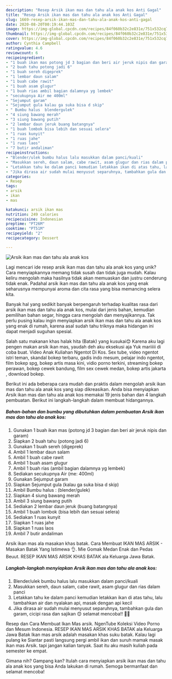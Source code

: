 ```yaml
---
description: "Resep Arsik ikan mas dan tahu ala anak kos Anti Gagal"
title: "Resep Arsik ikan mas dan tahu ala anak kos Anti Gagal"
slug: 1669-resep-arsik-ikan-mas-dan-tahu-ala-anak-kos-anti-gagal
date: 2020-08-20T00:19:44.103Z
image: https://img-global.cpcdn.com/recipes/84f060b32c2e831e/751x532cq70/arsik-ikan-mas-dan-tahu-ala-anak-kos-foto-resep-utama.jpg
thumbnail: https://img-global.cpcdn.com/recipes/84f060b32c2e831e/751x532cq70/arsik-ikan-mas-dan-tahu-ala-anak-kos-foto-resep-utama.jpg
cover: https://img-global.cpcdn.com/recipes/84f060b32c2e831e/751x532cq70/arsik-ikan-mas-dan-tahu-ala-anak-kos-foto-resep-utama.jpg
author: Cynthia Campbell
ratingvalue: 4.6
reviewcount: 6
recipeingredient:
- "1 buah ikan mas potong jd 3 bagian dan beri air jeruk nipis dan garam"
- "2 buah tahu potong jadi 6"
- "1 buah sereh digeprek"
- "1 lembar daun salam"
- "1 buah cabe rawit"
- "1 buah asam glugur"
- "1 buah rias ambil bagian dalamnya yg lembek"
- "secukupnya Air me 400ml"
- "Sejumput garam"
- "Sejumput gula kalau ga suka bisa d skip"
- " Bumbu halus  blendergulek"
- "4 siung bawang merah"
- "3 siung bawang putih"
- "2 lembar daun jeruk buang batangnya"
- "1 buah lombok bisa lebih dan sesuai selera"
- "1 ruas kunyit"
- "1 ruas jahe"
- "1 ruas laos"
- "7 butir andaliman"
recipeinstructions:
- "Blender/ulek bumbu halus lalu masukkan dalam panci/kuali"
- "Masukkan sereh, daun salam, cabe rawit, asam glugur dan rias dalam panci"
- "Letakkan tahu ke dalam panci kemudian letakkan ikan di atas tahu, lalu tambahkan air dan nyalakan api, masak dengan api kecil"
- "Jika dirasa air sudah mulai menyusut separuhnya, tambahkan gula dan garam, cicipi rasa dan sajikan 😊 selamat mencoba!! 💪🏻"
categories:
- Resep
tags:
- arsik
- ikan
- mas

katakunci: arsik ikan mas 
nutrition: 249 calories
recipecuisine: Indonesian
preptime: "PT26M"
cooktime: "PT51M"
recipeyield: "2"
recipecategory: Dessert

---
```



![Arsik ikan mas dan tahu ala anak kos](https://img-global.cpcdn.com/recipes/84f060b32c2e831e/751x532cq70/arsik-ikan-mas-dan-tahu-ala-anak-kos-foto-resep-utama.jpg)

Lagi mencari ide resep arsik ikan mas dan tahu ala anak kos yang unik? Cara menyiapkannya memang tidak susah dan tidak juga mudah. Kalau keliru mengolah maka hasilnya tidak akan memuaskan dan justru cenderung tidak enak. Padahal arsik ikan mas dan tahu ala anak kos yang enak seharusnya mempunyai aroma dan cita rasa yang bisa memancing selera kita.

Banyak hal yang sedikit banyak berpengaruh terhadap kualitas rasa dari arsik ikan mas dan tahu ala anak kos, mulai dari jenis bahan, kemudian pemilihan bahan segar, hingga cara mengolah dan menyajikannya. Tak perlu pusing kalau ingin menyiapkan arsik ikan mas dan tahu ala anak kos yang enak di rumah, karena asal sudah tahu triknya maka hidangan ini dapat menjadi suguhan spesial.

Salah satu makanan khas halak hita (Batak) yang kusukai😊 Karena aku lagi pengen makan arsik ikan mas, yaudah deh aku eksekusi aja Yuk mariiiii di coba buat. Video Anak Kuliahan Ngentot Di Kos. Sex tube, video ngentot istri teman, skandal bokep terbaru, gadis indo mesum, pelajar indo ngentot, film bokep spg, bokep artis masa kini, vidio porno terkini, streaming bokep perawan, bokep cewek bandung, film sex cewek medan, bokep artis jakarta , download bokep.


Berikut ini ada beberapa cara mudah dan praktis dalam mengolah arsik ikan mas dan tahu ala anak kos yang siap dikreasikan. Anda bisa menyiapkan Arsik ikan mas dan tahu ala anak kos memakai 19 jenis bahan dan 4 langkah pembuatan. Berikut ini langkah-langkah dalam membuat hidangannya.

<!--inarticleads1-->

##### Bahan-bahan dan bumbu yang dibutuhkan dalam pembuatan Arsik ikan mas dan tahu ala anak kos:

1. Gunakan 1 buah ikan mas (potong jd 3 bagian dan beri air jeruk nipis dan garam)
1. Siapkan 2 buah tahu (potong jadi 6)
1. Gunakan 1 buah sereh (digeprek)
1. Ambil 1 lembar daun salam
1. Ambil 1 buah cabe rawit
1. Ambil 1 buah asam glugur
1. Ambil 1 buah rias (ambil bagian dalamnya yg lembek)
1. Sediakan secukupnya Air (me: 400ml)
1. Gunakan Sejumput garam
1. Siapkan Sejumput gula (kalau ga suka bisa d skip)
1. Ambil  Bumbu halus : (blender/gulek)
1. Siapkan 4 siung bawang merah
1. Ambil 3 siung bawang putih
1. Sediakan 2 lembar daun jeruk (buang batangnya)
1. Ambil 1 buah lombok (bisa lebih dan sesuai selera)
1. Sediakan 1 ruas kunyit
1. Siapkan 1 ruas jahe
1. Siapkan 1 ruas laos
1. Ambil 7 butir andaliman


Arsik ikan mas ala masakan khas batak. Cara Membuat IKAN MAS ARSIK - Masakan Batak Yang Istimewa 👌. Mie Gomak Medan Enak dan Pedas Beuut. RESEP IKAN MAS ARSIK KHAS BATAK ala Keluarga Jawa Batak. 

<!--inarticleads2-->

##### Langkah-langkah menyiapkan Arsik ikan mas dan tahu ala anak kos:

1. Blender/ulek bumbu halus lalu masukkan dalam panci/kuali
1. Masukkan sereh, daun salam, cabe rawit, asam glugur dan rias dalam panci
1. Letakkan tahu ke dalam panci kemudian letakkan ikan di atas tahu, lalu tambahkan air dan nyalakan api, masak dengan api kecil
1. Jika dirasa air sudah mulai menyusut separuhnya, tambahkan gula dan garam, cicipi rasa dan sajikan 😊 selamat mencoba!! 💪🏻


Resep dan Cara Membuat Ikan Mas arsik. NgenTube Koleksi Video Porno dan Mesum Indonesia. RESEP IKAN MAS ARSIK KHAS BATAK ala Keluarga Jawa Batak Ikan mas arsik adalah masakan khas suku batak. Kalau lagi pulang ke Siantar pasti langsung pergi ambil ikan dan suruh mamak masak ikan mas Arsik. tapi jangan kalian tanyak. Saat itu aku masih kuliah pada semester ke empat. 

Gimana nih? Gampang kan? Itulah cara menyiapkan arsik ikan mas dan tahu ala anak kos yang bisa Anda lakukan di rumah. Semoga bermanfaat dan selamat mencoba!
